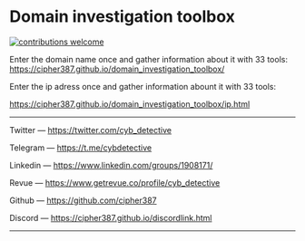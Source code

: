 <h1>Domain investigation toolbox</h1>


[![contributions welcome](https://img.shields.io/badge/contributions-welcome-brightgreen.svg?style=flat)](https://github.com/dwyl/esta/issues)
    <p align="center">
    
Enter the domain name once and gather information about it with 33 tools:
https://cipher387.github.io/domain_investigation_toolbox/

Enter the ip adress once and gather information abount it with 33 tools:

https://cipher387.github.io/domain_investigation_toolbox/ip.html


<hr>

Twitter — https://twitter.com/cyb_detective

Telegram — https://t.me/cybdetective

Linkedin — https://www.linkedin.com/groups/1908171/

Revue — https://www.getrevue.co/profile/cyb_detective

Github — https://github.com/cipher387

Discord — https://cipher387.github.io/discordlink.html

<hr>
